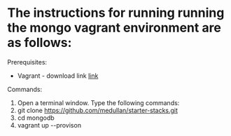 The instructions for running running the mongo vagrant environment are as follows:
 =======


 Prerequisites:

  * Vagrant - download link [link](https://www.vagrantup.com/downloads.html)

 Commands:

  1. Open a terminal window. Type the following commands:
  2. git clone https://github.com/medullan/starter-stacks.git
  3. cd mongodb
  4. vagrant up --provison
